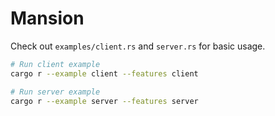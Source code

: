 # Mansion

Check out `examples/client.rs` and `server.rs` for basic usage.
```bash
# Run client example
cargo r --example client --features client

# Run server example
cargo r --example server --features server
```